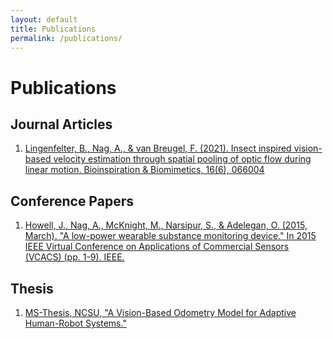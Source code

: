 ```yaml
---
layout: default
title: Publications
permalink: /publications/
---
```


# Publications

## Journal Articles

1. [Lingenfelter, B., Nag, A., & van Breugel, F. (2021). Insect inspired vision-based velocity estimation through spatial pooling of optic flow during linear motion. Bioinspiration & Biomimetics, 16(6), 066004](https://iopscience.iop.org/article/10.1088/1748-3190/ac1f7b/meta)

## Conference Papers

1. [Howell, J., Nag, A., McKnight, M., Narsipur, S., & Adelegan, O. (2015, March). "A low-power wearable substance monitoring device." In 2015 IEEE Virtual Conference on Applications of Commercial Sensors (VCACS) (pp. 1-9). IEEE.](https://ieeexplore.ieee.org/abstract/document/7439567)


## Thesis

1. [MS-Thesis, NCSU, "A Vision-Based Odometry Model for Adaptive Human-Robot Systems."](https://repository.lib.ncsu.edu/handle/1840.16/11399)